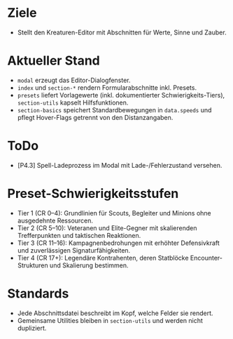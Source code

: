 # Ziele
- Stellt den Kreaturen-Editor mit Abschnitten für Werte, Sinne und Zauber.

# Aktueller Stand
- `modal` erzeugt das Editor-Dialogfenster.
- `index` und `section-*` rendern Formularabschnitte inkl. Presets.
- `presets` liefert Vorlagewerte (inkl. dokumentierter Schwierigkeits-Tiers), `section-utils` kapselt Hilfsfunktionen.
- `section-basics` speichert Standardbewegungen in `data.speeds` und pflegt Hover-Flags getrennt von den Distanzangaben.

# ToDo
- [P4.3] Spell-Ladeprozess im Modal mit Lade-/Fehlerzustand versehen.

# Preset-Schwierigkeitsstufen
- Tier 1 (CR 0–4): Grundlinien für Scouts, Begleiter und Minions ohne ausgedehnte Ressourcen.
- Tier 2 (CR 5–10): Veteranen und Elite-Gegner mit skalierenden Trefferpunkten und taktischen Reaktionen.
- Tier 3 (CR 11–16): Kampagnenbedrohungen mit erhöhter Defensivkraft und zuverlässigen Signaturfähigkeiten.
- Tier 4 (CR 17+): Legendäre Kontrahenten, deren Statblöcke Encounter-Strukturen und Skalierung bestimmen.

# Standards
- Jede Abschnittsdatei beschreibt im Kopf, welche Felder sie rendert.
- Gemeinsame Utilities bleiben in `section-utils` und werden nicht dupliziert.
